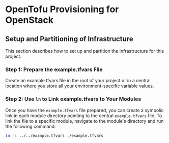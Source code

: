# OpenTofu Provisioning for OpenStack

## Setup and Partitioning of Infrastructure
This section describes how to set up and partition the infrastructure for this project.

### Step 1: Prepare the example.tfvars File
Create an example.tfvars file in the root of your project or in a central location where you store all your environment-specific variable values.

### Step 2: Use `ln` to Link example.tfvars to Your Modules
Once you have the `example.tfvars` file prepared, you can create a symbolic link in each module directory pointing to the central `example.tfvars` file. To link the file to a specific module, navigate to the module's directory and run the following command:

```bash
ln -s ../../example.tfvars ./example.tfvars
```